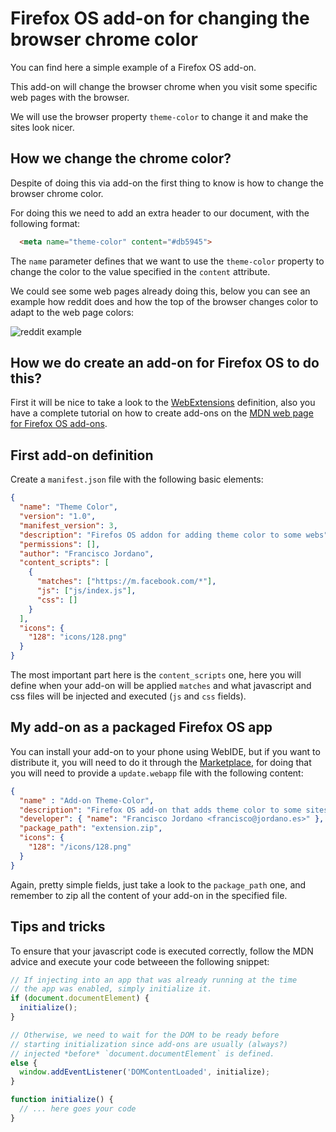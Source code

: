 Firefox OS add-on for changing the browser chrome color
=====================================================
You can find here a simple example of a Firefox OS add-on.

This add-on will change the browser chrome when you visit some specific web pages with the browser.

We will use the browser property ```theme-color``` to change it and make the sites look nicer.


How we change the chrome color?
-------------------------------

Despite of doing this via add-on the first thing to know is how to change the browser chrome color.

For doing this we need to add an extra header to our document, with the following format:

```html
  <meta name="theme-color" content="#db5945">
```

The ```name``` parameter defines that we want to use the ```theme-color``` property to change the color to the value specified in the ```content``` attribute.

We could see some web pages already doing this, below you can see an example how reddit does and how the top of the browser changes color to adapt to the web page colors:

![reddit example](https://raw.github.com/arcturus/fxos-add-on-theme-color/master/reddit-theme-color.png)


How we do create an add-on for Firefox OS to do this?
-----------------------------------------------------
First it will be nice to take a look to the [WebExtensions](https://wiki.mozilla.org/WebExtensions)  definition, also you have a complete tutorial on how to create add-ons on the [MDN web page for Firefox OS add-ons](https://developer.mozilla.org/en-US/Firefox_OS/Add-ons).

First add-on definition
-----------------------
Create a ```manifest.json``` file with the following basic elements:

```json
{
  "name": "Theme Color",
  "version": "1.0",
  "manifest_version": 3,
  "description": "Firefos OS addon for adding theme color to some webs",
  "permissions": [],
  "author": "Francisco Jordano",
  "content_scripts": [
    {
      "matches": ["https://m.facebook.com/*"],
      "js": ["js/index.js"],
      "css": []
    }
  ],
  "icons": {
    "128": "icons/128.png"
  }
}
```

The most important part here is the ```content_scripts``` one, here you will define when your add-on will be applied ```matches``` and what javascript and css files will be injected and executed (```js``` and ```css``` fields).

My add-on as a packaged Firefox OS app
--------------------------------------
You can install your add-on to your phone using WebIDE, but if you want to distribute it, you will need to do it through the [Marketplace](https://marketplace.mozilla.com), for doing that you will need to provide a ```update.webapp``` file with the following content:

```json
{
  "name" : "Add-on Theme-Color",
  "description": "Firefox OS add-on that adds theme color to some sites",
  "developer": { "name": "Francisco Jordano <francisco@jordano.es>" },
  "package_path": "extension.zip",
  "icons": {
    "128": "/icons/128.png"
  }
}
```

Again, pretty simple fields, just take a look to the ```package_path``` one, and remember to zip all the content of your add-on in the specified file.


Tips and tricks
---------------
To ensure that your javascript code is executed correctly, follow the MDN advice and execute your code betweeen the following snippet:

```javascript
// If injecting into an app that was already running at the time
// the app was enabled, simply initialize it.
if (document.documentElement) {
  initialize();
}

// Otherwise, we need to wait for the DOM to be ready before
// starting initialization since add-ons are usually (always?)
// injected *before* `document.documentElement` is defined.
else {
  window.addEventListener('DOMContentLoaded', initialize);
}

function initialize() {
  // ... here goes your code
}
```
